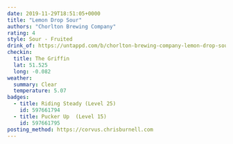 ```yaml
---
date: 2019-11-29T18:51:05+0000
title: "Lemon Drop Sour"
authors: "Chorlton Brewing Company"
rating: 4
style: Sour - Fruited
drink_of: https://untappd.com/b/chorlton-brewing-company-lemon-drop-sour/3407959
checkin:
  title: The Griffin
  lat: 51.525
  long: -0.082
weather:
  summary: Clear
  temperature: 5.07
badges:
  - title: Riding Steady (Level 25)
    id: 597661794
  - title: Pucker Up  (Level 15)
    id: 597661795
posting_method: https://corvus.chrisburnell.com
---
```

